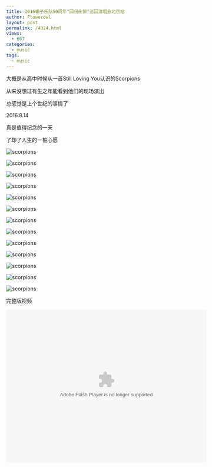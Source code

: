 ```yaml
---
title: 2016蝎子乐队50周年"回归永恒"巡回演唱会北京站
author: Flowerowl
layout: post
permalink: /4024.html
views:
  - 667
categories:
  - music
tags:
  - music
---
```


大概是从高中时候从一首Still Loving You认识的Scorpions

从来没想过有生之年能看到他们的现场演出

总感觉是上个世纪的事情了

2016.8.14

真是值得纪念的一天

了却了人生的一桩心愿


![scorpions](http://lazynight.me/wp-content/uploads/2016/08/scorpions/1.jpg)

![scorpions](http://lazynight.me/wp-content/uploads/2016/08/scorpions/2.jpg)

![scorpions](http://lazynight.me/wp-content/uploads/2016/08/scorpions/3.jpg)

![scorpions](http://lazynight.me/wp-content/uploads/2016/08/scorpions/4.jpg)

![scorpions](http://lazynight.me/wp-content/uploads/2016/08/scorpions/5.jpg)

![scorpions](http://lazynight.me/wp-content/uploads/2016/08/scorpions/6.jpg)

![scorpions](http://lazynight.me/wp-content/uploads/2016/08/scorpions/7.jpg)

![scorpions](http://lazynight.me/wp-content/uploads/2016/08/scorpions/8.jpg)

![scorpions](http://lazynight.me/wp-content/uploads/2016/08/scorpions/9.jpg)

![scorpions](http://lazynight.me/wp-content/uploads/2016/08/scorpions/10.jpg)

![scorpions](http://lazynight.me/wp-content/uploads/2016/08/scorpions/11.jpg)

![scorpions](http://lazynight.me/wp-content/uploads/2016/08/scorpions/12.jpg)

![scorpions](http://lazynight.me/wp-content/uploads/2016/08/scorpions/13.jpg)

完整版视频

<embed height="415" width="544" quality="high" allowfullscreen="true" type="application/x-shockwave-flash" src="http://static.hdslb.com/miniloader.swf" flashvars="aid=5826766&page=1" pluginspage="http://www.adobe.com/shockwave/download/download.cgi?P1_Prod_Version=ShockwaveFlash">
